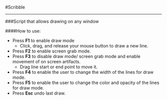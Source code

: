 #Scribble
_________

###Script that allows drawing on any window


####How to use:

- Press **F1** to enable draw mode
  + Click, drag, and release your mouse button to draw a new line. 
- Press **F2** to enable screen grab mode.
- Press **F3** to disable draw mode/ screen grab mode and enable movement of on screen artifacts.
  + Drag line start or end point to move it.
- Press **F4** to enable the user to change the width of the lines for draw mode.
- Press **F5** to enable the user to change the color and opacity of the lines for draw mode. 
- Press **Esc** undo last draw.  
